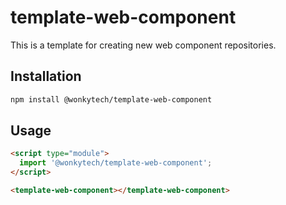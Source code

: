 # template-web-component

This is a template for creating new web component repositories.

## Installation
```bash
npm install @wonkytech/template-web-component
```

## Usage
```html
<script type="module">
  import '@wonkytech/template-web-component';
</script>

<template-web-component></template-web-component>
```